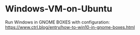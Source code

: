 # Windows-VM-on-Ubuntu

Run Windows in GNOME BOXES with configuration: https://www.ctrl.blog/entry/how-to-win10-in-gnome-boxes.html

